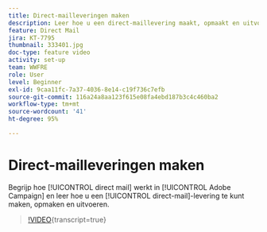 ```yaml
---
title: Direct-mailleveringen maken
description: Leer hoe u een direct-maillevering maakt, opmaakt en uitvoert.
feature: Direct Mail
jira: KT-7795
thumbnail: 333401.jpg
doc-type: feature video
activity: set-up
team: WWFRE
role: User
level: Beginner
exl-id: 9caa11fc-7a37-4036-8e14-c19f736c7efb
source-git-commit: 116a24a8aa123f615e08fa4ebd187b3c4c460ba2
workflow-type: tm+mt
source-wordcount: '41'
ht-degree: 95%

---
```


# Direct-mailleveringen maken

Begrijp hoe [!UICONTROL direct mail] werkt in [!UICONTROL Adobe Campaign] en leer hoe u een [!UICONTROL direct-mail]-levering te kunt maken, opmaken en uitvoeren.

>[!VIDEO](https://video.tv.adobe.com/v/333401?quality=12&learn=on){transcript=true}
